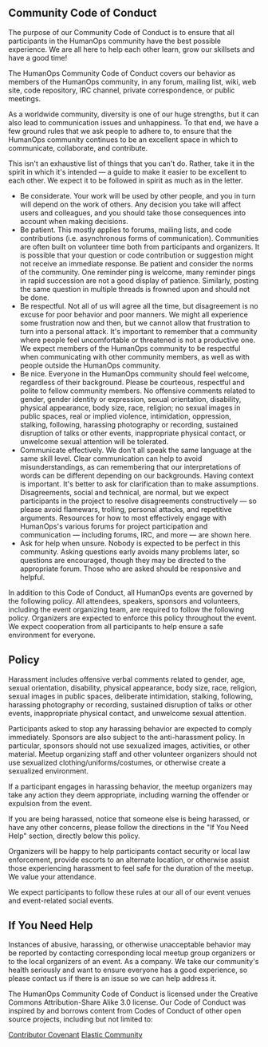 Community Code of Conduct
-------------------------
The purpose of our Community Code of Conduct is to ensure that all participants in the HumanOps community have the best possible experience. We are all here to help each other learn, grow our skillsets and have a good time!

The HumanOps Community Code of Conduct covers our behavior as members of the HumanOps community, in any forum, mailing list, wiki, web site, code repository, IRC channel, private correspondence, or public meetings.

As a worldwide community, diversity is one of our huge strengths, but it can also lead to communication issues and unhappiness. To that end, we have a few ground rules that we ask people to adhere to, to ensure that the HumanOps community continues to be an excellent space in which to communicate, collaborate, and contribute.

This isn't an exhaustive list of things that you can't do. Rather, take it in the spirit in which it's intended — a guide to make it easier to be excellent to each other. We expect it to be followed in spirit as much as in the letter.

* Be considerate. Your work will be used by other people, and you in turn will depend on the work of others. Any decision you take will affect users and colleagues, and you should take those consequences into account when making decisions.
* Be patient. This mostly applies to forums, mailing lists, and code contributions (i.e. asynchronous forms of communication). Communities are often built on volunteer time both from participants and organizers. It is possible that your question or code contribution or suggestion might not receive an immediate response. Be patient and consider the norms of the community. One reminder ping is welcome, many reminder pings in rapid succession are not a good display of patience. Similarly, posting the same question in multiple threads is frowned upon and should not be done.
* Be respectful. Not all of us will agree all the time, but disagreement is no excuse for poor behavior and poor manners. We might all experience some frustration now and then, but we cannot allow that frustration to turn into a personal attack. It's important to remember that a community where people feel uncomfortable or threatened is not a productive one. We expect members of the HumanOps community to be respectful when communicating with other community members, as well as with people outside the HumanOps community.
* Be nice. Everyone in the HumanOps community should feel welcome, regardless of their background. Please be courteous, respectful and polite to fellow community members. No offensive comments related to gender, gender identity or expression, sexual orientation, disability, physical appearance, body size, race, religion; no sexual images in public spaces, real or implied violence, intimidation, oppression, stalking, following, harassing photography or recording, sustained disruption of talks or other events, inappropriate physical contact, or unwelcome sexual attention will be tolerated.
* Communicate effectively. We don't all speak the same language at the same skill level. Clear communication can help to avoid misunderstandings, as can remembering that our interpretations of words can be different depending on our backgrounds. Having context is important. It's better to ask for clarification than to make assumptions. Disagreements, social and technical, are normal, but we expect participants in the project to resolve disagreements constructively — so please avoid flamewars, trolling, personal attacks, and repetitive arguments. Resources for how to most effectively engage with HumanOps's various forums for project participation and communication — including forums, IRC, and more — are shown here.
* Ask for help when unsure. Nobody is expected to be perfect in this community. Asking questions early avoids many problems later, so questions are encouraged, though they may be directed to the appropriate forum. Those who are asked should be responsive and helpful.

In addition to this Code of Conduct, all HumanOps events are governed by the following policy. All attendees, speakers, sponsors and volunteers, including the event organizing team, are required to follow the following policy. Organizers are expected to enforce this policy throughout the event. We expect cooperation from all participants to help ensure a safe environment for everyone.

Policy
------
Harassment includes offensive verbal comments related to gender, age, sexual orientation, disability, physical appearance, body size, race, religion, sexual images in public spaces, deliberate intimidation, stalking, following, harassing photography or recording, sustained disruption of talks or other events, inappropriate physical contact, and unwelcome sexual attention.

Participants asked to stop any harassing behavior are expected to comply immediately. Sponsors are also subject to the anti-harassment policy. In particular, sponsors should not use sexualized images, activities, or other material. Meetup organizing staff and other volunteer organizers should not use sexualized clothing/uniforms/costumes, or otherwise create a sexualized environment.

If a participant engages in harassing behavior, the meetup organizers may take any action they deem appropriate, including warning the offender or expulsion from the event.

If you are being harassed, notice that someone else is being harassed, or have any other concerns, please follow the directions in the "If You Need Help" section, directly below this policy.

Organizers will be happy to help participants contact security or local law enforcement, provide escorts to an alternate location, or otherwise assist those experiencing harassment to feel safe for the duration of the meetup. We value your attendance.

We expect participants to follow these rules at our all of our event venues and event-related social events.

If You Need Help
----------------
Instances of abusive, harassing, or otherwise unacceptable behavior may be reported by contacting corresponding local meetup group organizers or to the local organizers of an event. As a company. We take our community's health seriously and want to ensure everyone has a good experience, so please contact us if there is an issue so we can help address it.

The HumanOps Community Code of Conduct is licensed under the Creative Commons Attribution-Share Alike 3.0 license. Our Code of Conduct was inspired by and borrows content from Codes of Conduct of other open source projects, including but not limited to:

[Contributor Covenant](http://contributor-covenant.org/)
[Elastic Community](https://www.elastic.co/community/codeofconduct)
